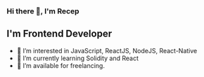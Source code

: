 ### Hi there 👋, I'm Recep

## I'm Frontend Developer

- 👀 I’m interested in JavaScript, ReactJS, NodeJS, React-Native
- 🌱 I’m currently learning Solidity and React
- 🤝 I’m available for freelancing.
